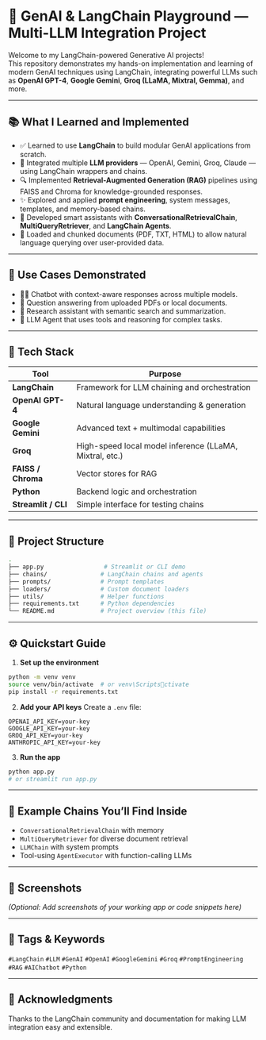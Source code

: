 
# 🤖 GenAI & LangChain Playground — Multi-LLM Integration Project

Welcome to my LangChain-powered Generative AI projects!  
This repository demonstrates my hands-on implementation and learning of modern GenAI techniques using LangChain, integrating powerful LLMs such as **OpenAI GPT-4**, **Google Gemini**, **Groq (LLaMA, Mixtral, Gemma)**, and more.

---

## 📚 What I Learned and Implemented

- ✅ Learned to use **LangChain** to build modular GenAI applications from scratch.
- 🔗 Integrated multiple **LLM providers** — OpenAI, Gemini, Groq, Claude — using LangChain wrappers and chains.
- 🔍 Implemented **Retrieval-Augmented Generation (RAG)** pipelines using FAISS and Chroma for knowledge-grounded responses.
- ✨ Explored and applied **prompt engineering**, system messages, templates, and memory-based chains.
- 🧠 Developed smart assistants with **ConversationalRetrievalChain**, **MultiQueryRetriever**, and **LangChain Agents**.
- 🧾 Loaded and chunked documents (PDF, TXT, HTML) to allow natural language querying over user-provided data.

---

## 🚀 Use Cases Demonstrated

- 🧑‍💼 Chatbot with context-aware responses across multiple models.
- 📄 Question answering from uploaded PDFs or local documents.
- 🧠 Research assistant with semantic search and summarization.
- 🤖 LLM Agent that uses tools and reasoning for complex tasks.

---

## 🔧 Tech Stack

| Tool | Purpose |
|------|---------|
| **LangChain** | Framework for LLM chaining and orchestration |
| **OpenAI GPT-4** | Natural language understanding & generation |
| **Google Gemini** | Advanced text + multimodal capabilities |
| **Groq** | High-speed local model inference (LLaMA, Mixtral, etc.) |
| **FAISS / Chroma** | Vector stores for RAG |
| **Python** | Backend logic and orchestration |
| **Streamlit / CLI** | Simple interface for testing chains |

---

## 📂 Project Structure

```bash
.
├── app.py                 # Streamlit or CLI demo
├── chains/               # LangChain chains and agents
├── prompts/              # Prompt templates
├── loaders/              # Custom document loaders
├── utils/                # Helper functions
├── requirements.txt      # Python dependencies
└── README.md             # Project overview (this file)
```

---

## ⚙️ Quickstart Guide


1. **Set up the environment**
```bash
python -m venv venv
source venv/bin/activate  # or venv\Scriptsctivate
pip install -r requirements.txt
```

2. **Add your API keys**
Create a `.env` file:
```env
OPENAI_API_KEY=your-key
GOOGLE_API_KEY=your-key
GROQ_API_KEY=your-key
ANTHROPIC_API_KEY=your-key
```

3. **Run the app**
```bash
python app.py
# or streamlit run app.py
```

---

## 🧠 Example Chains You’ll Find Inside

- `ConversationalRetrievalChain` with memory
- `MultiQueryRetriever` for diverse document retrieval
- `LLMChain` with system prompts
- Tool-using `AgentExecutor` with function-calling LLMs

---

## 📸 Screenshots

*(Optional: Add screenshots of your working app or code snippets here)*

---

## 📌 Tags & Keywords

`#LangChain` `#LLM` `#GenAI` `#OpenAI` `#GoogleGemini` `#Groq` `#PromptEngineering` `#RAG` `#AIChatbot` `#Python`

---

## 🤝 Acknowledgments

Thanks to the LangChain community and documentation for making LLM integration easy and extensible.
